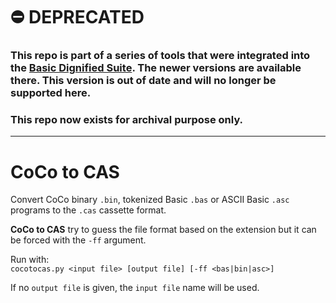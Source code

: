 # ⛔️ DEPRECATED
### This repo is part of a series of tools that were integrated into the [Basic Dignified Suite](https://github.com/farique1/basic-dignified). The newer versions are available there. This version is out of date and will no longer be supported here.    
### This repo now exists for archival purpose only.   
----------------------------

# CoCo to CAS  
  
Convert CoCo binary `.bin`, tokenized Basic `.bas` or ASCII Basic `.asc` programs to the `.cas` cassette format.  
  
**CoCo to CAS** try to guess the file format based on the extension but it can be forced with the `-ff` argument.  
  
Run with:  
`cocotocas.py <input file> [output file] [-ff <bas|bin|asc>]`  
  
If no `output file` is given, the `input file` name will be used.  
